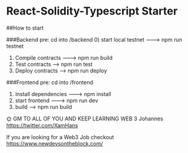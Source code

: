 # React-Solidity-Typescript Starter

##How to start

###Backend
pre: cd into /backend
0) start local testnet ---> npm run testnet
1) Compile contracts ---> npm run build
2) Test contracts -->     npm run test
3) Deploy contracts -->   npm run deploy

###Frontend
pre: cd into /frontend
1) Install dependencies ---> npm install
2) start frontend ---> npm run dev
3) build --> npm run build


🌞 GM TO ALL OF YOU AND KEEP LEARNING WEB 3
Johannes 
https://twitter.com/XamHans

If you are looking for a Web3 Job checkout https://www.newdevsontheblock.com/

